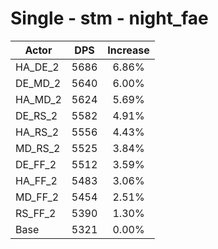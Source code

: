 # Single - stm - night_fae
| Actor | DPS | Increase |
|---|:---:|:---:|
|HA_DE_2|5686|6.86%|
|DE_MD_2|5640|6.00%|
|HA_MD_2|5624|5.69%|
|DE_RS_2|5582|4.91%|
|HA_RS_2|5556|4.43%|
|MD_RS_2|5525|3.84%|
|DE_FF_2|5512|3.59%|
|HA_FF_2|5483|3.06%|
|MD_FF_2|5454|2.51%|
|RS_FF_2|5390|1.30%|
|Base|5321|0.00%|
